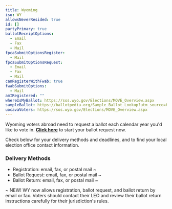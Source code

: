 ```yaml
---
title: Wyoming
iso: WY
allowsNeverResided: true
id: []
partyPrimary: true
ballotReceiptOptions:
  - Email
  - Fax
  - Mail
fpcaSubmitOptionsRegister:
  - Mail
fpcaSubmitOptionsRequest:
  - Email
  - Fax
  - Mail
canRegisterWithFwab: true
fwabSubmitOptions:
  - Mail
amIRegistered: ""
whereIsMyBallot: https://sos.wyo.gov/Elections/MOVE_Overview.aspx
sampleBallot: https://ballotpedia.org/Sample_Ballot_Lookup?utm_source=ballotpedia&utm_campaign=sample_ballot_frontpage
uocavaVoters: https://sos.wyo.gov/Elections/MOVE_Overview.aspx
---
```

Wyoming voters abroad need to request a ballot each calendar year you'd like to vote in. [**Click here**](https://www.votefromabroad.org) to start your ballot request now.

Check below for your delivery methods and deadlines, and to find your local election office contact information.

### Delivery Methods

* Registration: email, fax, or postal mail ~
* Ballot Request: email, fax, or postal mail ~
* Ballot Return: email, fax, or postal mail ~

~ NEW! WY now allows registration, ballot request, and ballot return by email or fax. Voters should contact their LEO and review their ballot return instructions carefully for their jurisdiction's rules.
